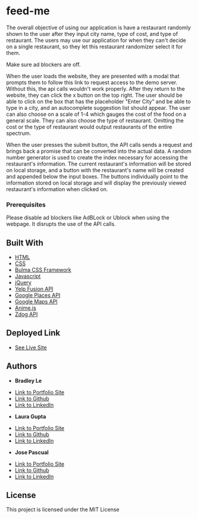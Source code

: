 # feed-me

The overall objective of using our application is have a restaurant randomly shown to the user after they input city name, type of cost, and type of restaurant. The users may use our application for when they can't decide on a single restaurant, so they let this restaurant randomizer select it for them.

Make sure ad blockers are off.

When the user loads the website, they are presented with a modal that prompts them to follow this link to request access to the demo server. Without this, the api calls wouldn't work properly. After they return to the website, they can click the x button on the top right. The user should be able to click on the box that has the placeholder "Enter City" and be able to type in a city, and an autocomplete suggestion list should appear. The user can also choose on a scale of 1-4 which gauges the cost of the food on a general scale. They can also choose the type of restaurant. Omitting the cost or the type of restaurant would output restaurants of the entire spectrum.

When the user presses the submit button, the API calls sends a request and brings back a promise that can be converted into the actual data. A random number generator is used to create the index necessary for accessing the restaurant's information. The current restaurant's information will be stored on local storage, and a button with the restaurant's name will be created and appended below the input boxes. The buttons individually point to the information stored on local storage and will display the previously viewed restaurant's information when clicked on.

### Prerequisites

Please disable ad blockers like AdBLock or Ublock when using the webpage. It disrupts the use of the API calls.

## Built With

* [HTML](https://developer.mozilla.org/en-US/docs/Web/HTML)
* [CSS](https://developer.mozilla.org/en-US/docs/Web/CSS)
* [Bulma CSS Framework](https://bulma.io/documentation/)
* [Javascript](https://developer.mozilla.org/en-US/docs/Web/JavaScript)
* [jQuery](https://api.jquery.com/)
* [Yelp Fusion API](https://www.yelp.com/developers/documentation/v3/get_started)
* [Google Places API](https://developers.google.com/maps/documentation/javascript/places-autocomplete)
* [Google Maps API](https://developers.google.com/maps)
* [Anime.js](https://animejs.com/documentation/)
* [Zdog API](https://zzz.dog/api)

## Deployed Link

* [See Live Site](https://pentazoned.github.io/feed-me/)


## Authors

* **Bradley Le** 

- [Link to Portfolio Site](https://pentazoned.github.io/portfolio-1/)
- [Link to Github](https://github.com/PentaZoned)
- [Link to LinkedIn](https://www.linkedin.com/in/bradley-le-/)

* **Laura Gupta** 

- [Link to Portfolio Site](#)
- [Link to Github](https://github.com/)
- [Link to LinkedIn](https://www.linkedin.com/)

* **Jose Pascual** 

- [Link to Portfolio Site](#)
- [Link to Github](https://github.com/)
- [Link to LinkedIn](https://www.linkedin.com/)


## License

This project is licensed under the MIT License 

